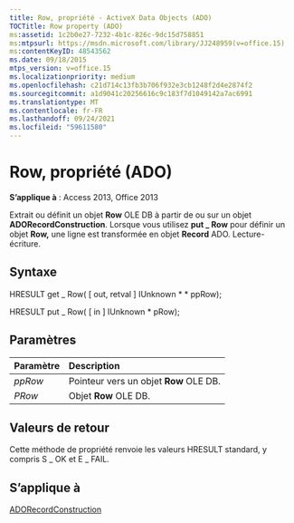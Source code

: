 ```yaml
---
title: Row, propriété - ActiveX Data Objects (ADO)
TOCTitle: Row property (ADO)
ms:assetid: 1c2b0e27-7232-4b1c-826c-9dc15d758851
ms:mtpsurl: https://msdn.microsoft.com/library/JJ248959(v=office.15)
ms:contentKeyID: 48543562
ms.date: 09/18/2015
mtps_version: v=office.15
ms.localizationpriority: medium
ms.openlocfilehash: c21d714c13fb3b706f932e3cb1248f2d4e2874f2
ms.sourcegitcommit: a1d9041c20256616c9c183f7d1049142a7ac6991
ms.translationtype: MT
ms.contentlocale: fr-FR
ms.lasthandoff: 09/24/2021
ms.locfileid: "59611580"
---
```

# <a name="row-property-ado"></a>Row, propriété (ADO)

**S’applique à** : Access 2013, Office 2013

Extrait ou définit un objet **Row** OLE DB à partir de ou sur un objet **ADORecordConstruction**. Lorsque vous utilisez **put \_ Row** pour définir un objet **Row,** une ligne est transformée en objet **Record** ADO. Lecture-écriture.

## <a name="syntax"></a>Syntaxe

HRESULT get \_ Row( \[ out, retval \] IUnknown \* \* ppRow);

HRESULT put \_ Row( \[ in \] IUnknown \* pRow);

## <a name="parameters"></a>Paramètres

|Paramètre|Description|
|:--------|:----------|
|*ppRow* |Pointeur vers un objet **Row** OLE DB.|
|*PRow* |Objet **Row** OLE DB.|

## <a name="return-values"></a>Valeurs de retour

Cette méthode de propriété renvoie les valeurs HRESULT standard, y compris S \_ OK et E \_ FAIL.

## <a name="applies-to"></a>S’applique à

[ADORecordConstruction](adorecordconstruction-interface-ado.md)

